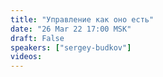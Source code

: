 ```yaml
---
title: "Управление как оно есть"
date: "26 Mar 22 17:00 MSK"
draft: False
speakers: ["sergey-budkov"]
videos:
---
```

